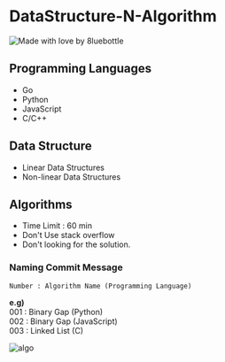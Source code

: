 # DataStructure-N-Algorithm
![Made with love by 8luebottle](https://img.shields.io/badge/Made%20with%20%E2%9D%A4%EF%B8%8Fby-%208luebottle%20-blue)  
## Programming Languages
+ Go
+ Python
+ JavaScript
+ C/C++

## Data Structure
+ Linear Data Structures
+ Non-linear Data Structures

## Algorithms
+ Time Limit : 60 min
+ Don't Use stack overflow
+ Don't looking for the solution.

### Naming Commit Message
```Number : Algorithm Name (Programming Language)```

**e.g)**<br>
  001 : Binary Gap (Python)<br>
  002 : Binary Gap (JavaScript) <br>
  003 : Linked List (C)

![algo](https://user-images.githubusercontent.com/48475824/68235519-bb66ab00-0046-11ea-8dfc-3f3d41274759.jpg)

